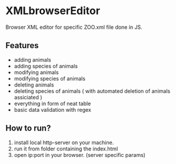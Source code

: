 # XMLbrowserEditor
Browser XML editor for specific ZOO.xml file done in JS.

## Features
- adding animals
- adding species of animals
- modifying animals
- modifying species of animals
- deleting animals
- deleting species of animals ( with automated deletion of animals assiciated )
- everything in form of neat table
- basic data validation with regex

## How to run?

1. install local http-server on your machine.
2. run it from folder containing the index.html
3. open ip:port in your browser. (server specific params)


